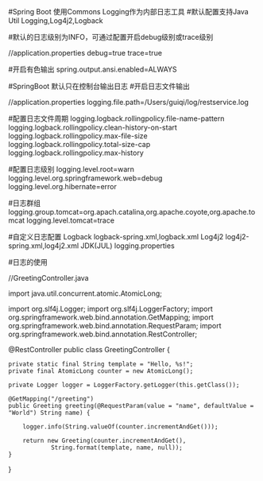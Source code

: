
#Spring Boot 使用Commons Logging作为内部日志工具
#默认配置支持Java Util Logging,Log4j2,Logback

#默认的日志级别为INFO，可通过配置开启debug级别或trace级别

//application.properties
debug=true
trace=true


#开启有色输出
spring.output.ansi.enabled=ALWAYS

#SpringBoot 默认只在控制台输出日志
#开启日志文件输出

//application.properties
logging.file.path=/Users/guiqi/log/restservice.log

#配置日志文件周期
logging.logback.rollingpolicy.file-name-pattern
logging.logback.rollingpolicy.clean-history-on-start
logging.logback.rollingpolicy.max-file-size
logging.logback.rollingpolicy.total-size-cap
logging.logback.rollingpolicy.max-history

#配置日志级别
logging.level.root=warn
logging.level.org.springframework.web=debug
logging.level.org.hibernate=error

#日志群组
logging.group.tomcat=org.apach.catalina,org.apache.coyote,org.apache.tomcat
logging.level.tomcat=trace

#自定义日志配置
Logback logback-spring.xml,logback.xml
Log4j2 log4j2-spring.xml,log4j2.xml
JDK(JUL) logging.properties

#日志的使用

//GreetingController.java

import java.util.concurrent.atomic.AtomicLong;

import org.slf4j.Logger;
import org.slf4j.LoggerFactory;
import org.springframework.web.bind.annotation.GetMapping;
import org.springframework.web.bind.annotation.RequestParam;
import org.springframework.web.bind.annotation.RestController;

@RestController
public class GreetingController {

    private static final String template = "Hello, %s!";
    private final AtomicLong counter = new AtomicLong();

    private Logger logger = LoggerFactory.getLogger(this.getClass());

    @GetMapping("/greeting")
    public Greeting greeting(@RequestParam(value = "name", defaultValue = "World") String name) {
        
        logger.info(String.valueOf(counter.incrementAndGet()));
        
        return new Greeting(counter.incrementAndGet(),
                String.format(template, name, null));
    }
}




